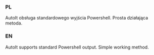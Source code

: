 ### PL ###

AutoIt obsługa standardowego wyjścia Powershell. Prosta działająca metoda.

### EN ###

AutoIt supports standard Powershell output. Simple working method.
